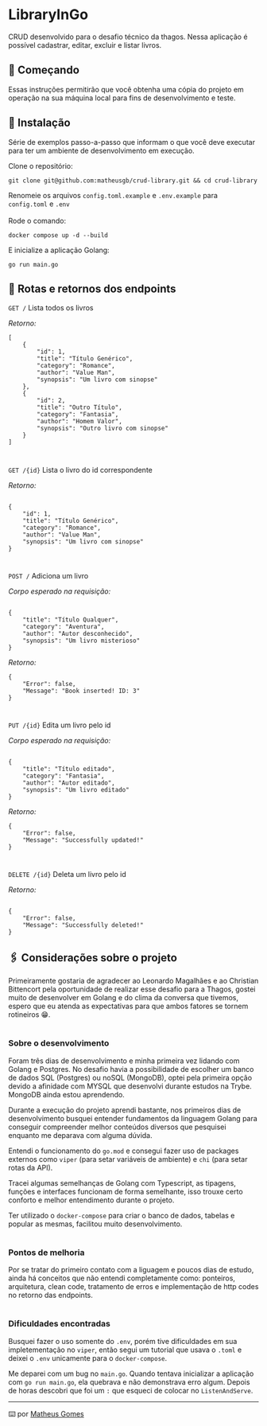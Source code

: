 # LibraryInGo

CRUD desenvolvido para o desafio técnico da thagos. Nessa aplicação é possível cadastrar, editar, excluir e listar livros.

## 🚀 Começando

Essas instruções permitirão que você obtenha uma cópia do projeto em operação na sua máquina local para fins de desenvolvimento e teste.

## 🔧 Instalação

Série de exemplos passo-a-passo que informam o que você deve executar para ter um ambiente de desenvolvimento em execução.

Clone o repositório:

```
git clone git@github.com:matheusgb/crud-library.git && cd crud-library
```
Renomeie os arquivos `config.toml.example` e `.env.example` para `config.toml` e `.env` <br>
<br>
Rode o comando:
```
docker compose up -d --build
```

E inicialize a aplicação Golang:

```
go run main.go
```
## 📌  Rotas e retornos dos endpoints

`GET /` Lista todos os livros 

*Retorno:*
```
[
	{
		"id": 1,
		"title": "Título Genérico",
		"category": "Romance",
		"author": "Value Man",
		"synopsis": "Um livro com sinopse"
	},
	{
		"id": 2,
		"title": "Outro Título",
		"category": "Fantasia",
		"author": "Homem Valor",
		"synopsis": "Outro livro com sinopse"
	}
]
```
#

`GET /{id}` Lista o livro do id correspondente

*Retorno:*
```

{
	"id": 1,
	"title": "Título Genérico",
	"category": "Romance",
	"author": "Value Man",
	"synopsis": "Um livro com sinopse"
}
```
#

`POST /` Adiciona um livro

*Corpo esperado na requisição:*
```

{	
	"title": "Título Qualquer",
	"category": "Aventura",
	"author": "Autor desconhecido",
	"synopsis": "Um livro misterioso"
}
```

*Retorno:*
```
{
	"Error": false,
	"Message": "Book inserted! ID: 3"
}

```
#

`PUT /{id}` Edita um livro pelo id

*Corpo esperado na requisição:*
```

{	
	"title": "Título editado",
	"category": "Fantasia",
	"author": "Autor editado",
	"synopsis": "Um livro editado"
}
```

*Retorno:*
```
{
	"Error": false,
	"Message": "Successfully updated!"
}

```

#

`DELETE /{id}` Deleta um livro pelo id


*Retorno:*
```

{
	"Error": false,
	"Message": "Successfully deleted!"
}

```

## 🖇️ Considerações sobre o projeto

Primeiramente gostaria de agradecer ao Leonardo Magalhães e ao Christian Bittencort pela oportunidade de realizar esse desafio para a Thagos, gostei muito de desenvolver em Golang e do clima da conversa que tivemos, espero que eu atenda as expectativas para que ambos fatores se tornem rotineiros 😁.

#

### Sobre o desenvolvimento

Foram três dias de desenvolvimento e minha primeira vez lidando com Golang e Postgres.
No desafio havia a possibilidade de escolher um banco de dados SQL (Postgres) ou noSQL (MongoDB), optei pela primeira opção devido a afinidade com MYSQL que desenvolvi durante estudos na Trybe. MongoDB ainda estou aprendendo.

Durante a execução do projeto aprendi bastante, nos primeiros dias de desenvolvimento busquei entender fundamentos da linguagem Golang para conseguir compreender melhor conteúdos diversos que pesquisei enquanto me deparava com alguma dúvida.

Entendi o funcionamento do `go.mod` e consegui fazer uso de packages externos como `viper` (para setar variáveis de ambiente) e `chi` (para setar rotas da API).

Tracei algumas semelhanças de Golang com Typescript, as tipagens, funções e interfaces funcionam de forma semelhante, isso trouxe certo conforto e melhor entendimento durante o projeto.

Ter utilizado o `docker-compose` para criar o banco de dados, tabelas e popular as mesmas, facilitou muito desenvolvimento.

#

### Pontos de melhoria

Por se tratar do primeiro contato com a liguagem e poucos dias de estudo, ainda há conceitos que não entendi completamente como: ponteiros, arquitetura, clean code, tratamento de erros e implementação de http codes no retorno das endpoints.

#

### Dificuldades encontradas

Busquei fazer o uso somente do `.env`, porém tive dificuldades em sua impletementação no `viper`, então segui um tutorial que usava o `.toml` e deixei o `.env` unicamente para o `docker-compose`.

Me deparei com um bug no `main.go`. Quando tentava inicializar a aplicação com `go run main.go`, ela quebrava e não demonstrava erro algum. Depois de horas descobri que foi um `:` que esqueci de colocar no `ListenAndServe`.

---
⌨️ por [Matheus Gomes](https://www.linkedin.com/in/matheusgb/)
 